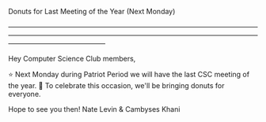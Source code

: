 Donuts for Last Meeting of the Year (Next Monday)

——————————————————————————————————————————————————————————————————————————————————————

Hey Computer Science Club members,

⭐️ Next Monday during Patriot Period we will have the last CSC meeting of the year.
🍩 To celebrate this occasion, we'll be bringing donuts for everyone.

Hope to see you then!
Nate Levin & Cambyses Khani
